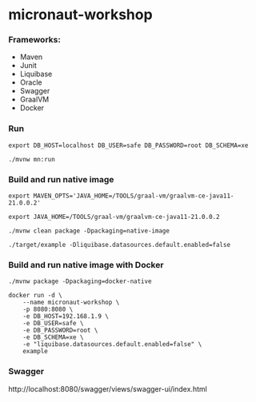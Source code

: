 # micronaut-workshop

### Frameworks:
 - Maven
 - Junit
 - Liquibase
 - Oracle
 - Swagger
 - GraalVM
 - Docker

### Run 
````
export DB_HOST=localhost DB_USER=safe DB_PASSWORD=root DB_SCHEMA=xe

./mvnw mn:run
````

### Build and run native image
````
export MAVEN_OPTS='JAVA_HOME=/TOOLS/graal-vm/graalvm-ce-java11-21.0.0.2'

export JAVA_HOME=/TOOLS/graal-vm/graalvm-ce-java11-21.0.0.2 

./mvnw clean package -Dpackaging=native-image

./target/example -Dliquibase.datasources.default.enabled=false
````

### Build and run native image with Docker
````
./mvnw package -Dpackaging=docker-native

docker run -d \
    --name micronaut-workshop \
    -p 8080:8080 \
    -e DB_HOST=192.168.1.9 \
    -e DB_USER=safe \
    -e DB_PASSWORD=root \
    -e DB_SCHEMA=xe \
    -e "liquibase.datasources.default.enabled=false" \
    example
````

### Swagger
http://localhost:8080/swagger/views/swagger-ui/index.html
